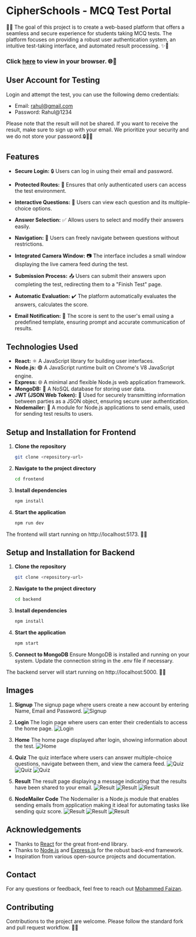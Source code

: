 # CipherSchools - MCQ Test Portal

🌟✨ The goal of this project is to create a web-based platform that offers a seamless and secure experience for students taking MCQ tests. The platform focuses on providing a robust user authentication system, an intuitive test-taking interface, and automated result processing. ✨🌟

### Click  [here](link) to view in your browser. 🌐👀

## User Account for Testing

Login and attempt the test, you can use the following demo credentials:

- Email: rahul@gmail.com
- Password: Rahul@1234

Please note that the result will not be shared. If you want to receive the result, make sure to sign up with your email. We prioritize your security and we do not store your password.🔒📧✨




## Features

- **Secure Login:** 🔒 Users can log in using their email and password.
- **Protected Routes:** 🚧 Ensures that only authenticated users can access the test environment.

- **Interactive Questions:** 📝 Users can view each question and its multiple-choice options.
- **Answer Selection:** ✅ Allows users to select and modify their answers easily.
- **Navigation:** 🚀 Users can freely navigate between questions without restrictions.
- **Integrated Camera Window:** 📷 The interface includes a small window displaying the live camera feed during the test.

- **Submission Process:** 📤 Users can submit their answers upon completing the test, redirecting them to a "Finish Test" page.
- **Automatic Evaluation:** ✔️ The platform automatically evaluates the answers, calculates the score.
- **Email Notification:** 📧 The score is sent to the user's email using a predefined template, ensuring prompt and accurate communication of results.

## Technologies Used

- **React:** ⚛️ A JavaScript library for building user interfaces.
- **Node.js:** 🟢 A JavaScript runtime built on Chrome's V8 JavaScript engine.
- **Express:** 🌐 A minimal and flexible Node.js web application framework.
- **MongoDB:** 🍃 A NoSQL database for storing user data. 
- **JWT (JSON Web Token):** 🔐 Used for securely transmitting information between parties as a JSON object, ensuring secure user authentication.
- **Nodemailer:** 📨 A module for Node.js applications to send emails, used for sending test results to users.

## Setup and Installation for Frontend

1. **Clone the repository**
    ```bash
    git clone <repository-url>
2. **Navigate to the project directory**

    ```bash
    cd frontend
3. **Install dependencies**

    ```bash
    npm install 
4. **Start the application**

    ```bash
    npm run dev
    
The frontend will start running on http://localhost:5173. 🚀🌐

## Setup and Installation for Backend

1. **Clone the repository**
    ```bash
    git clone <repository-url>
2. **Navigate to the project directory**

    ```bash
    cd backend
3. **Install dependencies**

    ```bash
    npm install 
4. **Start the application**

    ```bash
    npm start 
5. **Connect to MongoDB**
    Ensure MongoDB is installed and running on your system. Update the connection string in the .env file if necessary.
    
The backend server will start running on http://localhost:5000. 🚀🌐

## Images

1. **Signup**
    The signup page where users create a new account by entering Name, Email and Password.
    ![Signup](./public/images/signup.png)

2. **Login**
    The login page where users can enter their credentials to access the home page.
    ![Login](./public/images/login.png)

3. **Home**
    The home page displayed after login, showing information about the test.
    ![Home](./public/images/home.png)

4. **Quiz**
    The quiz interface where users can answer multiple-choice questions, navigate between them, and view the camera feed.
    ![Quiz](./public/images/quiz-1.png)
    ![Quiz](./public/images/quiz-2.png)
    ![Quiz](./public/images/quiz-3.png)

5. **Result**
    The result page displaying a message indicating that the results have been shared to your email.
    ![Result](./public/images/result.png)
    ![Result](./public/images/email-1.png)
    ![Result](./public/images/email-2.png)
    


6. **NodeMailer Code**
    The Nodemailer  is a Node.js module that enables sending emails from  application making it ideal for automating tasks like sending quiz score.
    ![Result](./public/images/nodemailer-1.png)
    ![Result](./public/images/nodemailer-2.png)
    ![Result](./public/images/nodemailer-3.png)


## Acknowledgements

- Thanks to [React](https://reactjs.org/) for the great front-end library.
- Thanks to [Node.js](https://nodejs.org/) and [Express.js](https://expressjs.com/) for the robust back-end framework.
- Inspiration from various open-source projects and documentation.


## Contact

For any questions or feedback, feel free to reach out  [Mohammed Faizan](mailto:fk29837@example.com).


## Contributing

Contributions to the project are welcome. Please follow the standard fork and pull request workflow. 🤝🌟


